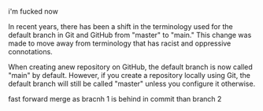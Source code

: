 i'm fucked now

In recent years, there has been a shift in the terminology used for the default branch in Git and GitHub from "master" to "main." This change was made to move away from terminology that has racist and oppressive connotations.

When creating anew repository on GitHub, the default branch is now called "main" by default. However, if you create a repository locally using Git, the default branch will still be called "master" unless you configure it otherwise.

fast forward merge as bracnh 1 is behind in commit than branch 2
